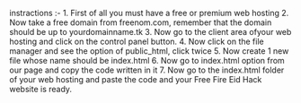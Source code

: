 instractions :- 1. First of all you must have a free or premium web hosting
                2. Now take a free domain from freenom.com, remember that the domain should be up to yourdomainname.tk
                3. Now go to the client area of ​​your web hosting and click on the control panel button.
                4. Now click on the file manager and see the option of public_html, click twice
                5. Now create 1 new file whose name should be index.html
                6. Now go to index.html option from our page and copy the code written in it
                7. Now go to the index.html folder of your web hosting and paste the code and your Free Fire Eid Hack website is ready.
